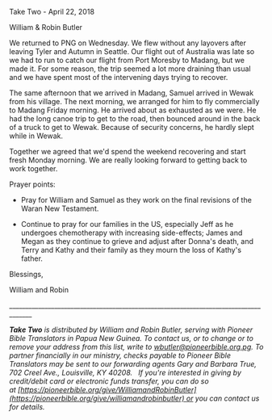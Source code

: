 Take Two - April 22, 2018

William & Robin Butler

We returned to PNG on Wednesday. We flew without any layovers after
leaving Tyler and Autumn in Seattle. Our flight out of Australia was
late so we had to run to catch our flight from Port Moresby to Madang,
but we made it. For some reason, the trip seemed a lot more draining
than usual and we have spent most of the intervening days trying to
recover.

The same afternoon that we arrived in Madang, Samuel arrived in Wewak
from his village. The next morning, we arranged for him to fly
commercially to Madang Friday morning. He arrived about as exhausted as
we were. He had the long canoe trip to get to the road, then bounced
around in the back of a truck to get to Wewak. Because of security
concerns, he hardly slept while in Wewak.

Together we agreed that we'd spend the weekend recovering and start
fresh Monday morning. We are really looking forward to getting back to
work together.

Prayer points:

-   Pray for William and Samuel as they work on the final revisions of
    the Waran New Testament.

-   Continue to pray for our families in the US, especially Jeff as he
    undergoes chemotherapy with increasing side-effects; James and Megan
    as they continue to grieve and adjust after Donna's death, and Terry
    and Kathy and their family as they mourn the loss of Kathy's father.

Blessings,

William and Robin

\_\_\_\_\_\_\_\_\_\_\_\_\_\_\_\_\_\_\_\_\_\_\_\_\_\_\_\_\_\_\_\_\_\_\_\_\_\_\_\_\_\_\_\_\_\_\_\_\_\_\_\_\_\_\_\_\_\_\_\_\_\_\_\_\_\_\_\_\_\_\_\_\_\_\_\_\_\_\_\_\_\_\_\_\_

***Take Two** is distributed by William and Robin Butler, serving with
Pioneer Bible Translators in Papua New Guinea. To contact us, or to
change or to remove your address from this list, write
to <wbutler@pioneerbible.org.pg>. To partner financially in our
ministry, checks payable to Pioneer Bible Translators may be sent to our
forwarding agents Gary and Barbara True, 702 Creel Ave., Louisville, KY
40208.   If you're interested in giving by credit/debit card or
electronic funds transfer, you can do so
at [https://pioneerbible.org/give/WilliamandRobinButler](https://pioneerbible.org/give/williamandrobinbutler) or
you can contact us for details.*
